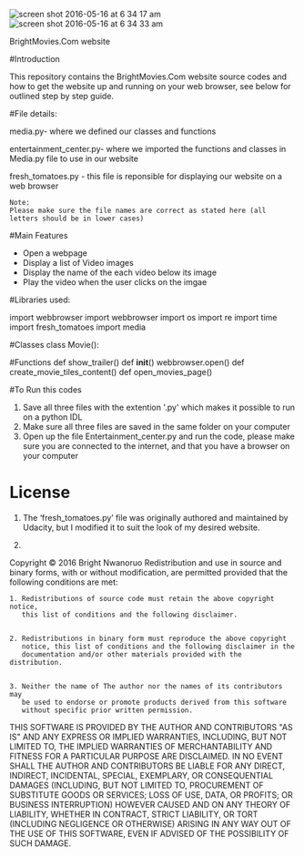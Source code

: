 



![screen shot 2016-05-16 at 6 34 17 am](https://cloud.githubusercontent.com/assets/13493736/15289568/55114440-1b30-11e6-927f-8eb64c511a67.png)
![screen shot 2016-05-16 at 6 34 33 am](https://cloud.githubusercontent.com/assets/13493736/15289576/5ea22ede-1b30-11e6-966f-57676e2e5548.png)


BrightMovies.Com website

#Introduction



This repository contains the BrightMovies.Com website source codes and how to get the website up and running on your web browser, see below for outlined step by step guide.  

#File details:

media.py- where we defined our classes and functions

entertainment_center.py- where we imported the functions and classes in Media.py file to use in our website

fresh_tomatoes.py - this file is reponsible for displaying our website on a web browser 

    Note:
    Please make sure the file names are correct as stated here (all letters should be in lower cases)
    
#Main Features 
-	Open a webpage 
-	Display a list of Video images 
-	Display the name of the each video below its image
-	Play the video when the user clicks on the imgae


#Libraries used:

import webbrowser
import webbrowser
import os
import re
import time
import fresh_tomatoes
import media


#Classes 
class Movie():

#Functions
def show_trailer()
def __init__()
webbrowser.open()
def create_movie_tiles_content()
def open_movies_page()

#To Run this codes
1. Save all three files with the extention '.py' which makes it possible to run on a python IDL
2. Make sure all three files are saved in the same folder on your computer
3. Open up the file Entertainment_center.py and run the code, please make sure you are connected to the internet, and that      you have a browser on your computer

# License

1. The ‘fresh_tomatoes.py’ file was originally authored and maintained by Udacity, but I modified it to suit the look of my    desired website. 


2. 


Copyright © 2016 Bright Nwanoruo 
Redistribution and use in source and binary forms, with or without
modification, are permitted provided that the following conditions are met:


    1. Redistributions of source code must retain the above copyright notice,
       this list of conditions and the following disclaimer.


    2. Redistributions in binary form must reproduce the above copyright
       notice, this list of conditions and the following disclaimer in the
       documentation and/or other materials provided with the distribution.


    3. Neither the name of The author nor the names of its contributors may
       be used to endorse or promote products derived from this software
       without specific prior written permission.


THIS SOFTWARE IS PROVIDED BY THE AUTHOR AND CONTRIBUTORS "AS IS" AND
ANY EXPRESS OR IMPLIED WARRANTIES, INCLUDING, BUT NOT LIMITED TO, THE IMPLIED
WARRANTIES OF MERCHANTABILITY AND FITNESS FOR A PARTICULAR PURPOSE ARE
DISCLAIMED. IN NO EVENT SHALL THE AUTHOR AND CONTRIBUTORS BE LIABLE FOR
ANY DIRECT, INDIRECT, INCIDENTAL, SPECIAL, EXEMPLARY, OR CONSEQUENTIAL DAMAGES
(INCLUDING, BUT NOT LIMITED TO, PROCUREMENT OF SUBSTITUTE GOODS OR SERVICES;
LOSS OF USE, DATA, OR PROFITS; OR BUSINESS INTERRUPTION) HOWEVER CAUSED AND ON
ANY THEORY OF LIABILITY, WHETHER IN CONTRACT, STRICT LIABILITY, OR TORT
(INCLUDING NEGLIGENCE OR OTHERWISE) ARISING IN ANY WAY OUT OF THE USE OF THIS
SOFTWARE, EVEN IF ADVISED OF THE POSSIBILITY OF SUCH DAMAGE.


